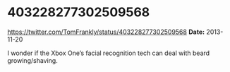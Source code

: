 # 403228277302509568
https://twitter.com/TomFrankly/status/403228277302509568
**Date:** 2013-11-20

I wonder if the Xbox One’s facial recognition tech can deal with beard growing/shaving.
